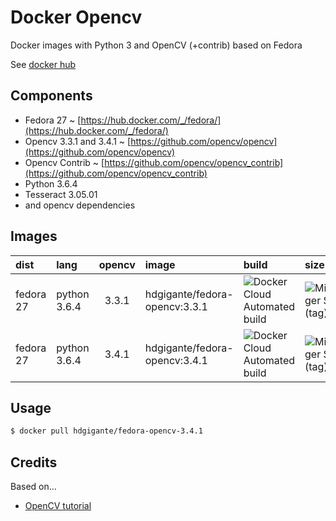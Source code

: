 # Docker Opencv

Docker images with Python 3 and OpenCV (+contrib) based on Fedora

See [docker hub](https://hub.docker.com/r/devlogos/opencv/)

## Components

- Fedora 27 ~ [https://hub.docker.com/_/fedora/](https://hub.docker.com/_/fedora/)
- Opencv 3.3.1 and 3.4.1 ~ [https://github.com/opencv/opencv](https://github.com/opencv/opencv)
- Opencv Contrib ~ [https://github.com/opencv/opencv_contrib](https://github.com/opencv/opencv_contrib)
- Python 3.6.4
- Tesseract 3.05.01
- and opencv dependencies

## Images

| dist | lang | opencv | image | build | size | pulls
| :--- | :--- | :---: | :--- | :--- | :--- | :--- |
| fedora 27 | python 3.6.4 | 3.3.1 | hdgigante/fedora-opencv:3.3.1 | ![Docker Cloud Automated build](https://img.shields.io/docker/cloud/automated/hdgigante/opencv-fedora/3.3.1.svg) | ![MicroBadger Size (tag)](https://img.shields.io/microbadger/image-size/hdgigante/opencv-fedora/3.3.1.svg) | ![Docker Pulls](https://img.shields.io/docker/pulls/hdgigante/opencv-fedora/3.3.1.svg)
| fedora 27 | python 3.6.4 | 3.4.1 | hdgigante/fedora-opencv:3.4.1 | ![Docker Cloud Automated build](https://img.shields.io/docker/cloud/automated/hdgigante/opencv-fedora/3.4.1.svg) | ![MicroBadger Size (tag)](https://img.shields.io/microbadger/image-size/hdgigante/opencv-fedora/3.4.1.svg) | ![Docker Pulls](https://img.shields.io/docker/pulls/hdgigante/opencv-fedora/3.4.1.svg)


## Usage

```bash
$ docker pull hdgigante/fedora-opencv-3.4.1
```

## Credits

Based on...

- [OpenCV tutorial](https://docs.opencv.org/trunk/dd/dd5/tutorial_py_setup_in_fedora.html)
